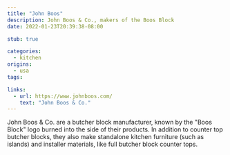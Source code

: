 ```yaml
---
title: "John Boos"
description: John Boos & Co., makers of the Boos Block
date: 2022-01-23T20:39:38-08:00

stub: true

categories:
  - kitchen
origins:
  - usa
tags:

links:
  - url: https://www.johnboos.com/
    text: "John Boos & Co."
---
```


John Boos & Co. are a butcher block manufacturer, known by the "Boos Block" logo
burned into the side of their products. In addition to counter top butcher
blocks, they also make standalone kitchen furniture (such as islands) and
installer materials, like full butcher block counter tops.
